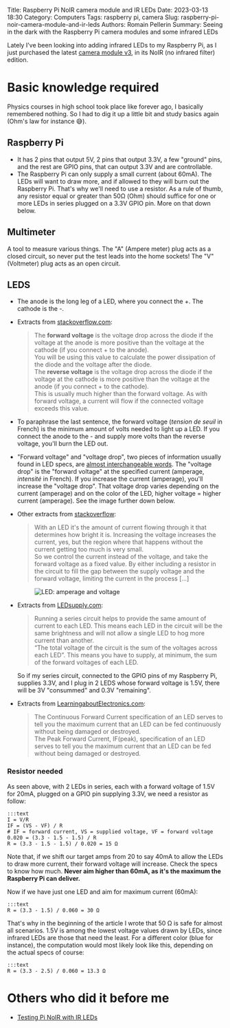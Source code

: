 Title: Raspberry Pi NoIR camera module and IR LEDs
Date: 2023-03-13 18:30
Category: Computers
Tags: raspberry pi, camera
Slug: raspberry-pi-noir-camera-module-and-ir-leds
Authors: Romain Pellerin
Summary: Seeing in the dark with the Raspberry Pi camera modules and some infrared LEDs

Lately I've been looking into adding infrared LEDs to my Raspberry Pi, as I just purchased the latest [camera module v3](https://www.raspberrypi.com/products/camera-module-3/), in its NoIR (no infrared filter) edition.

# Basic knowledge required

Physics courses in high school took place like forever ago, I basically remembered nothing. So I had to dig it up a little bit and study basics again (Ohm's law for instance 😅).

## Raspberry Pi

- It has 2 pins that output 5V, 2 pins that output 3.3V, a few "ground" pins, and the rest are GPIO pins, that can output 3.3V and are controllable.
- The Raspberry Pi can only supply a small current (about 60mA). The LEDs will want to draw more, and if allowed to they will burn out the Raspberry Pi. That's why we'll need to use a resistor. As a rule of thumb, any resistor equal or greater than 50Ω (Ohm) should suffice for one or more LEDs in series plugged on a 3.3V GPIO pin. More on that down below.

## Multimeter

A tool to measure various things. The "A" (Ampere meter) plug acts as a closed circuit, so never put the test leads into the home sockets! The "V" (Voltmeter) plug acts as an open circuit.

## LEDS

- The anode is the long leg of a LED, where you connect the +. The cathode is the -.
- Extracts from [stackoverflow.com](https://electronics.stackexchange.com/questions/10962/what-is-forward-and-reverse-voltage-when-working-with-diodes):

    > The **forward voltage** is the voltage drop across the diode if the voltage at the anode is more positive than the voltage at the cathode (if you connect + to the anode).  
    > You will be using this value to calculate the power dissipation of the diode and the voltage after the diode.  
    > The **reverse voltage** is the voltage drop across the diode if the voltage at the cathode is more positive than the voltage at the anode (if you connect + to the cathode).  
    > This is usually much higher than the forward voltage. As with forward voltage, a current will flow if the connected voltage exceeds this value.

- To paraphrase the last sentence, the forward voltage (_tension de seuil_ in French) is the minimum amount of volts needed to light up a LED. If you connect the anode to the - and supply more volts than the reverse voltage, you'll burn the LED out.
- "Forward voltage" and "voltage drop", two pieces of information usually found in LED specs, are [almost interchangeable words](https://forum.arduino.cc/t/forward-voltage-vs-voltage-drop/634711). The "voltage drop" is the "forward voltage" at the specified current (amperage, _intensité_ in French). If you increase the current (amperage), you'll increase the "voltage drop". That voltage drop varies depending on the current (amperage) and on the color of the LED, higher voltage = higher current (amperage). See the image further down below.

- Other extracts from [stackoverflow](https://electronics.stackexchange.com/questions/256336/does-led-brightness-change-with-voltage):

    > With an LED it's the amount of current flowing through it that determines how bright it is. Increasing the voltage increases the current, yes, but the region where that happens without the current getting too much is very small.  
    > So we control the current instead of the voltage, and take the forward voltage as a fixed value. By either including a resistor in the circuit to fill the gap between the supply voltage and the forward voltage, limiting the current in the process [...]

    <figure class="center"><img alt="LED: amperage and voltage" src="{static}/images/led.png" /></figure>

- Extracts from [LEDsupply.com](https://www.ledsupply.com/blog/wiring-leds-correctly-series-parallel-circuits-explained/):

    > Running a series circuit helps to provide the same amount of current to each LED. This means each LED in the circuit will be the same brightness and will not allow a single LED to hog more current than another.  
    > “The total voltage of the circuit is the sum of the voltages across each LED”. This means you have to supply, at minimum, the sum of the forward voltages of each LED.

    So if my series circuit, connected to the GPIO pins of my Raspberry Pi, supplies 3.3V, and I plug in 2 LEDS whose forward voltage is 1.5V, there will be 3V "consummed" and 0.3V "remaining".

- Extracts from [LearningaboutElectronics.com](http://www.learningaboutelectronics.com/):

    > The Continuous Forward Current specification of an LED serves to tell you the maximum current that an LED can be fed continuously without being damaged or destroyed.  
    > The Peak Forward Current, IF(peak), specification of an LED serves to tell you the maximum current that an LED can be fed without being damaged or destroyed. 

### Resistor needed

As seen above, with 2 LEDs in series, each with a forward voltage of 1.5V for 20mA, plugged on a GPIO pin supplying 3.3V, we need a resistor as follow:

    :::text
    I = V/R
    IF = (VS - VF) / R
    # IF = forward current, VS = supplied voltage, VF = forward voltage
    0.020 = (3.3 - 1.5 - 1.5) / R
    R = (3.3 - 1.5 - 1.5) / 0.020 = 15 Ω

Note that, if we shift our target amps from 20 to say 40mA to allow the LEDs to draw more current, their forward voltage will increase. Check the specs to know how much. **Never aim higher than 60mA, as it's the maximum the Raspberry Pi can deliver.**

Now if we have just one LED and aim for maximum current (60mA):

    :::text
    R = (3.3 - 1.5) / 0.060 = 30 Ω

That's why in the beginning of the article I wrote that 50 Ω is safe for almost all scenarios. 1.5V is among the lowest voltage values drawn by LEDs, since infrared LEDs are those that need the least. For a different color (blue for instance), the computation would most likely look like this, depending on the actual specs of course:

    :::text
    R = (3.3 - 2.5) / 0.060 = 13.3 Ω

# Others who did it before me

- [Testing Pi NoIR with IR LEDs](https://community.element14.com/products/raspberry-pi/raspberrypi_projects/b/blog/posts/testing-pi-noir-with-ir-leds)
